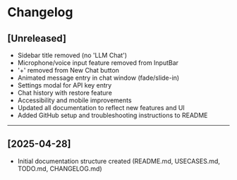 # Changelog

## [Unreleased]
- Sidebar title removed (no 'LLM Chat')
- Microphone/voice input feature removed from InputBar
- '+' removed from New Chat button
- Animated message entry in chat window (fade/slide-in)
- Settings modal for API key entry
- Chat history with restore feature
- Accessibility and mobile improvements
- Updated all documentation to reflect new features and UI
- Added GitHub setup and troubleshooting instructions to README

---

## [2025-04-28]
- Initial documentation structure created (README.md, USECASES.md, TODO.md, CHANGELOG.md)
